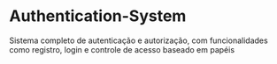 # Authentication-System
 Sistema completo de autenticação e autorização, com funcionalidades como registro, login e controle de acesso baseado em papéis
